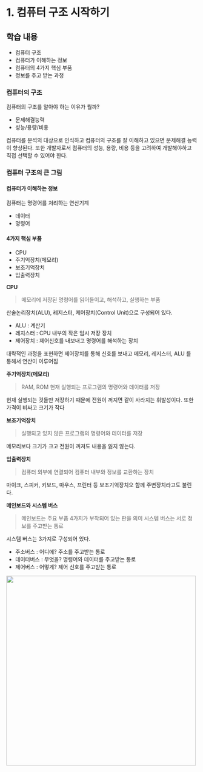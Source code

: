 # 1. 컴퓨터 구조 시작하기 
## 학습 내용 
- 컴퓨터 구조
- 컴퓨터가 이해하는 정보
- 컴퓨터의 4가지 핵심 부품
- 정보를 주고 받는 과정

### 컴퓨터의 구조
컴퓨터의 구조를 알아야 하는 이유가 뭘까?
- 문제해결능력
- 성능/용량/비용

컴퓨터를 분석의 대상으로 인식하고 컴퓨터의 구조를 잘 이해하고 있으면 문제해결 능력이 향상된다.
또한 개발자로서 컴퓨터의 성능, 용량, 비용 등을 고려하여 개발해야하고 직접 선택할 수 있어야 한다.

### 컴퓨터 구조의 큰 그림
#### 컴퓨터가 이해하는 정보
컴퓨터는 명령어를 처리하는 연산기계
- 데이터
- 명령어

#### 4가지 핵심 부품
- CPU 
- 주기억장치(메모리)
- 보조기억장치
- 입출력장치

**CPU**
> 메모리에 저장된 명령어를 읽어들이고, 해석하고, 실행하는 부품

산술논리장치(ALU), 레지스터, 제어장치(Control Unit)으로 구성되어 있다.
- ALU : 계산기
- 레지스터 : CPU 내부의 작은 임시 저장 장치
- 제어장치 : 제어신호를 내보내고 명령어를 해석하는 장치

대략적인 과정을 표현하면 제어장치를 통해 신호를 보내고 메모리, 레지스터, ALU 를 통해서 연산이 이루어짐

**주기억장치(메모리)**
> RAM, ROM
> 현재 실행되는 프로그램의 명령어와 데이터를 저장

현재 실행되는 것들만 저장하기 때문에 전원이 꺼지면 같이 사라지는 휘발성이다.
또한 가격이 비싸고 크기가 작다

**보조기억장치**
> 실행되고 있지 않은 프로그램의 명령어와 데이터를 저장

메모리보다 크기가 크고 전원이 꺼져도 내용을 잃지 않는다.

**입출력장치**
> 컴퓨터 외부에 연결되어 컴퓨터 내부와 정보를 교환하는 장치

마이크, 스피커, 키보드, 마우스, 프린터 등
보조기억장치오 함께 주변장치라고도 불린다.

**메인보드와 시스템 버스**
> 메인보드는 주요 부품 4가지가 부착되어 있는 판을 의미
> 시스템 버스는 서로 정보를 주고받는 통로

시스템 버스는 3가지로 구성되어 있다.
- 주소버스 : 어디에? 주소를 주고받는 통로
- 데이터버스 : 무엇을? 명령어와 데이터를 주고받는 통로
- 제어버스 : 어떻게? 제어 신호를 주고받는 통로


<img src="https://hackmd.io/_uploads/ryuhHCyuh.png" width="500">

